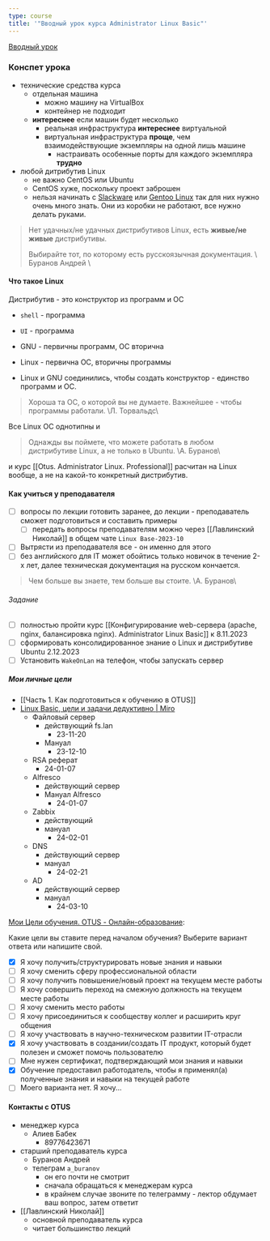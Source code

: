 ```yaml
---
type: course
title: '"Вводный урок курса Administrator Linux Basic"'
---
```


[Вводный урок](https://otus.ru/learning/261941/#)
### Конспет урока

- технические средства курса
	- отдельная машина
		- можно машину на VirtualBox
		- контейнер не подходит
	- **интереснее** если машин будет несколько
		- реальная инфраструктура **интереснее** виртуальной
		- виртуальная инфраструктура **проще**, чем взаимодействующие экземпляры на одной лишь машине
			- настраивать особенные порты для каждого экземпляра **трудно**
- любой дитрибутив Linux
	- не важно CentOS или Ubuntu
	- CentOS хуже, поскольку проект заброшен
	- нельзя начинать с [Slackware](https://ru.wikipedia.org/wiki/Slackware) или [Gentoo Linux](https://ru.wikipedia.org/wiki/Gentoo_Linux) так для них нужно очень много знать. Они из коробки не работают, все нужно делать руками.

>Нет удачных/не удачных дистрибутивов Linux, есть **живые/не живые** дистрибутивы.
>
>Выбирайте тот, по которому есть русскоязычная документация.
>\\ Буранов Андрей \\

#### Что такое Linux
Дистрибутив - это конструктор из программ и ОС
- `shell` - программа
- `UI` - программа

- GNU - первичны программ, ОС вторична
- Linux - первична ОС, вторичны программы
- Linux и GNU соединились, чтобы создать конструктор - единство программ и ОС.

>Хороша та ОС, о которой вы не думаете. Важнейшее - чтобы программы работали.
>\\Л. Торвальдс\\

Все Linux ОС однотипны и

>Однажды вы поймете, что можете работать в любом дистрибутиве Linux, а не только в Ubuntu.
>\\А. Буранов\\

и курс [[Otus. Administrator Linux. Professional]] расчитан на Linux вообще, а не на какой-то конкретный дистрибутив.

#### Как учиться у преподавателя
- [ ] вопросы по лекции готовить заранее, до лекции - преподаватель сможет подготовиться и составить примеры
	- [ ] передать вопросы преподавателям можно через [[Лавлинский Николай]] в общем чате `Linux Base-2023-10`
- [ ] Вытрясти из преподавателя все - он именно для этого
- [ ] без английского для IT может обойтись только новичок в течение 2-х лет, далее техническая документация на русском кончается. 

>Чем больше вы знаете, тем больше вы стоите.
>\\А. Буранов\\
###### Задание
- [ ] полностью пройти курс [[Конфигурирование web-сервера (apache, nginx, балансировка nginx). Administrator Linux Basic]] к 8.11.2023
- [ ] сформировать консолидированное знание о Linux и дистрибутиве Ubuntu 2.12.2023
- [ ] Установить `WakeOnLan` на телефон, чтобы запускать сервер
##### Мои личные цели
- [[Часть 1. Как подготовиться к обучению в OTUS]]
- [Linux Basic, цели и задачи дедуктивно | Miro ](https://miro.com/app/board/uXjVNVj8Pzc=/)
	- Файловый сервер
		- действующий fs.lan
			- 23-11-20
		- Мануал
			- 23-12-10
	- RSA реферат
		- 24-01-07
	- Alfresco
		- действующий сервер
		- Мануал Alfresco
			- 24-01-07
	- Zabbix
		- действующий
		- мануал
			- 24-02-01
	- DNS
		- действующий сервер
		- мануал
			- 24-02-21
	- AD
		- действующий сервер
		- мануал
			- 24-03-10

[Мои Цели обучения. OTUS - Онлайн-образование](https://otus.ru/lk/biography/education_goals/):

Какие цели вы ставите перед началом обучения? Выберите вариант ответа или напишите свой.

- [x] Я хочу получить/структурировать новые знания и навыки
- [ ] Я хочу сменить сферу профессиональной области
- [ ] Я хочу получить повышение/новый проект на текущем месте работы
- [ ] Я хочу совершить переход на смежную должность на текущем месте работы
- [ ] Я хочу сменить место работы
- [ ] Я хочу присоединиться к сообществу коллег и расширить круг общения
- [ ] Я хочу участвовать в научно-техническом развитии IT-отрасли
- [x] Я хочу участвовать в создании/создать IT продукт, который будет полезен и сможет помочь пользователю
- [ ] Мне нужен сертификат, подтверждающий мои знания и навыки
- [x] Обучение предоставил работодатель, чтобы я применял(а) полученные знания и навыки на текущей работе
- [ ] Моего варианта нет. Я хочу...
#### Контакты с OTUS
- менеджер курса
	- Алиев Бабек 
		- 89776423671
- старший преподаватель курса
	- Буранов Андрей
	- телеграм `a_buranov`
		- он его почти не смотрит
		- сначала обращаться к менеджерам курса
		- в крайнем случае звоните по телеграмму - лектор обдумает ваш вопрос, затем ответит
- [[Лавлинский Николай]]
	- основной преподаватель курса
	- читает большинство лекций